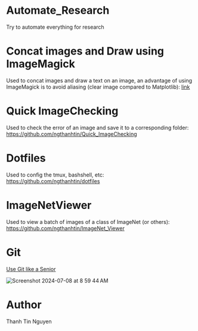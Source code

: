 # Automate_Research
Try to automate everything for research

# Concat images and Draw using ImageMagick
Used to concat images and draw a text on an image, an advantage of using ImageMagick is to avoid aliasing (clear image compared to Matplotlib): [link](https://github.com/ngthanhtin/Automate_Research/blob/main/concat.sh)

# Quick ImageChecking
Used to check the error of an image and save it to a corresponding folder: https://github.com/ngthanhtin/Quick_ImageChecking

# Dotfiles
Used to config the tmux, bashshell, etc: https://github.com/ngthanhtin/dotfiles

# ImageNetViewer
Used to view a batch of images of a class of ImageNet (or others): https://github.com/ngthanhtin/ImageNet_Viewer

# Git
[Use Git like a Senior](https://levelup.gitconnected.com/use-git-like-a-senior-engineer-ef6d741c898e)

![Screenshot 2024-07-08 at 8 59 44 AM](https://github.com/ngthanhtin/Automate_Research/assets/17596799/3326565a-88a6-4ff6-86ac-0e840913a1a2)

# Author
Thanh Tin Nguyen
